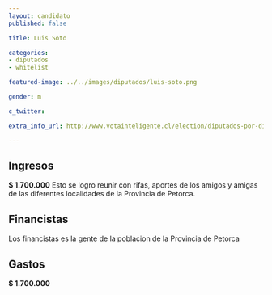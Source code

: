 ```yaml
---
layout: candidato
published: false

title: Luis Soto 

categories:
- diputados
- whitelist

featured-image: ../../images/diputados/luis-soto.png

gender: m

c_twitter: 

extra_info_url: http://www.votainteligente.cl/election/diputados-por-distrito-10/luis-soto-perez

---
```



## Ingresos


**$ 1.700.000**
Esto se logro reunir con rifas, aportes de los amigos y amigas de las diferentes localidades de la Provincia de Petorca.


## Financistas


Los financistas es la gente de la poblacion de la Provincia de Petorca


## Gastos


**$ 1.700.000**

